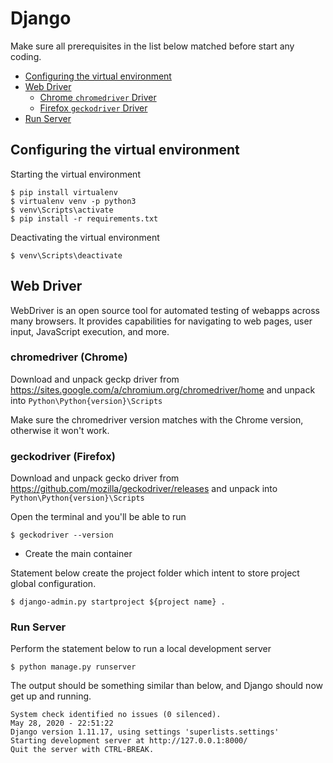 # Django

Make sure all prerequisites in the list below matched before start any coding.
 
* [Configuring the virtual environment](#configuring-the-virtual-environment)
* [Web Driver](#web-driver)
  * [Chrome `chromedriver` Driver](#chromedriver-chrome)
  * [Firefox `geckodriver` Driver](#geckodriver-firefox)
* [Run Server](#run-server)

## Configuring the virtual environment

Starting the virtual environment

```
$ pip install virtualenv
$ virtualenv venv -p python3
$ venv\Scripts\activate
$ pip install -r requirements.txt
```

Deactivating the virtual environment

```text
$ venv\Scripts\deactivate
```

## Web Driver

WebDriver is an open source tool for automated testing of webapps across many browsers. It provides capabilities for navigating to web pages, user input, JavaScript execution, and more.

### chromedriver (Chrome)

Download and unpack geckp driver from https://sites.google.com/a/chromium.org/chromedriver/home and unpack into `Python\Python{version}\Scripts`

Make sure the chromedriver version matches with the Chrome version, otherwise it won't work.

### geckodriver (Firefox)

Download and unpack gecko driver from https://github.com/mozilla/geckodriver/releases and unpack into `Python\Python{version}\Scripts`

Open the terminal and you'll be able to run

```text
$ geckodriver --version
```

- Create the main container

Statement below create the project folder which intent to store project global configuration.

```
$ django-admin.py startproject ${project name} .
```

### Run Server

Perform the statement below to run a local development server

```
$ python manage.py runserver
```

The output should be something similar than below, and Django should now get up and running.

```
System check identified no issues (0 silenced).
May 28, 2020 - 22:51:22
Django version 1.11.17, using settings 'superlists.settings'
Starting development server at http://127.0.0.1:8000/
Quit the server with CTRL-BREAK.

```